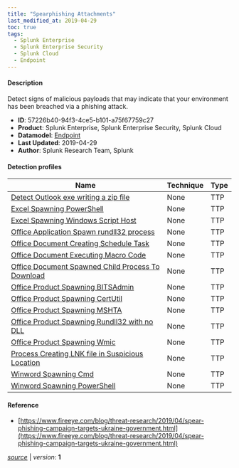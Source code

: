 ```yaml
---
title: "Spearphishing Attachments"
last_modified_at: 2019-04-29
toc: true
tags:
  - Splunk Enterprise
  - Splunk Enterprise Security
  - Splunk Cloud
  - Endpoint
---
```


#### Description

Detect signs of malicious payloads that may indicate that your environment has been breached via a phishing attack.

- **ID**: 57226b40-94f3-4ce5-b101-a75f67759c27
- **Product**: Splunk Enterprise, Splunk Enterprise Security, Splunk Cloud
- **Datamodel**: [Endpoint](https://docs.splunk.com/Documentation/CIM/latest/User/Endpoint)
- **Last Updated**: 2019-04-29
- **Author**: Splunk Research Team, Splunk

#### Detection profiles

| Name        | Technique   | Type         |
| ----------- | ----------- |--------------|
| [Detect Outlook exe writing a zip file](/endpoint/detect_outlook_exe_writing_a_zip_file/) | None | TTP |
| [Excel Spawning PowerShell](/endpoint/excel_spawning_powershell/) | None | TTP |
| [Excel Spawning Windows Script Host](/endpoint/excel_spawning_windows_script_host/) | None | TTP |
| [Office Application Spawn rundll32 process](/endpoint/office_application_spawn_rundll32_process/) | None | TTP |
| [Office Document Creating Schedule Task](/endpoint/office_document_creating_schedule_task/) | None | TTP |
| [Office Document Executing Macro Code](/endpoint/office_document_executing_macro_code/) | None | TTP |
| [Office Document Spawned Child Process To Download](/endpoint/office_document_spawned_child_process_to_download/) | None | TTP |
| [Office Product Spawning BITSAdmin](/endpoint/office_product_spawning_bitsadmin/) | None | TTP |
| [Office Product Spawning CertUtil](/endpoint/office_product_spawning_certutil/) | None | TTP |
| [Office Product Spawning MSHTA](/endpoint/office_product_spawning_mshta/) | None | TTP |
| [Office Product Spawning Rundll32 with no DLL](/endpoint/office_product_spawning_rundll32_with_no_dll/) | None | TTP |
| [Office Product Spawning Wmic](/endpoint/office_product_spawning_wmic/) | None | TTP |
| [Process Creating LNK file in Suspicious Location](/endpoint/process_creating_lnk_file_in_suspicious_location/) | None | TTP |
| [Winword Spawning Cmd](/endpoint/winword_spawning_cmd/) | None | TTP |
| [Winword Spawning PowerShell](/endpoint/winword_spawning_powershell/) | None | TTP |

#### Reference

* [https://www.fireeye.com/blog/threat-research/2019/04/spear-phishing-campaign-targets-ukraine-government.html](https://www.fireeye.com/blog/threat-research/2019/04/spear-phishing-campaign-targets-ukraine-government.html)



[_source_](https://github.com/splunk/security_content/tree/develop/stories/spearphishing_attachments.yml) | _version_: **1**